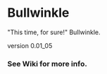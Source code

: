 Bullwinkle
==========

"This time, for sure!" Bullwinkle.

version 0.01_05

### See Wiki for more info.
